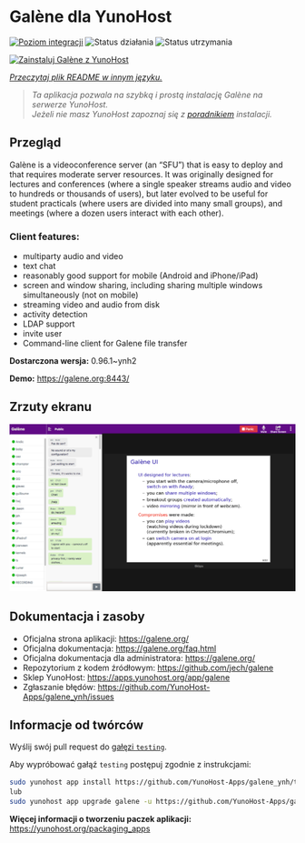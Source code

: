 <!--
To README zostało automatycznie wygenerowane przez <https://github.com/YunoHost/apps/tree/master/tools/readme_generator>
Nie powinno być ono edytowane ręcznie.
-->

# Galène dla YunoHost

[![Poziom integracji](https://apps.yunohost.org/badge/integration/galene)](https://ci-apps.yunohost.org/ci/apps/galene/)
![Status działania](https://apps.yunohost.org/badge/state/galene)
![Status utrzymania](https://apps.yunohost.org/badge/maintained/galene)

[![Zainstaluj Galène z YunoHost](https://install-app.yunohost.org/install-with-yunohost.svg)](https://install-app.yunohost.org/?app=galene)

*[Przeczytaj plik README w innym języku.](./ALL_README.md)*

> *Ta aplikacja pozwala na szybką i prostą instalację Galène na serwerze YunoHost.*  
> *Jeżeli nie masz YunoHost zapoznaj się z [poradnikiem](https://yunohost.org/install) instalacji.*

## Przegląd

Galène is a videoconference server (an “SFU”) that is easy to deploy and that requires moderate server resources. It was originally designed for lectures and conferences (where a single speaker streams audio and video to hundreds or thousands of users), but later evolved to be useful for student practicals (where users are divided into many small groups), and meetings (where a dozen users interact with each other).

### Client features:

- multiparty audio and video
- text chat
- reasonably good support for mobile (Android and iPhone/iPad)
- screen and window sharing, including sharing multiple windows simultaneously (not on mobile)
- streaming video and audio from disk
- activity detection
- LDAP support
- invite user
- Command-line client for Galene file transfer


**Dostarczona wersja:** 0.96.1~ynh2

**Demo:** <https://galene.org:8443/>

## Zrzuty ekranu

![Zrzut ekranu z Galène](./doc/screenshots/screenshot.png)

## Dokumentacja i zasoby

- Oficjalna strona aplikacji: <https://galene.org/>
- Oficjalna dokumentacja: <https://galene.org/faq.html>
- Oficjalna dokumentacja dla administratora: <https://galene.org/>
- Repozytorium z kodem źródłowym: <https://github.com/jech/galene>
- Sklep YunoHost: <https://apps.yunohost.org/app/galene>
- Zgłaszanie błędów: <https://github.com/YunoHost-Apps/galene_ynh/issues>

## Informacje od twórców

Wyślij swój pull request do [gałęzi `testing`](https://github.com/YunoHost-Apps/galene_ynh/tree/testing).

Aby wypróbować gałąź `testing` postępuj zgodnie z instrukcjami:

```bash
sudo yunohost app install https://github.com/YunoHost-Apps/galene_ynh/tree/testing --debug
lub
sudo yunohost app upgrade galene -u https://github.com/YunoHost-Apps/galene_ynh/tree/testing --debug
```

**Więcej informacji o tworzeniu paczek aplikacji:** <https://yunohost.org/packaging_apps>
